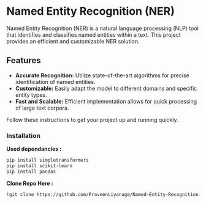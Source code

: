 # Named Entity Recognition (NER)

Named Entity Recognition (NER) is a natural language processing (NLP) tool that identifies and classifies named entities within a text. This project provides an efficient and customizable NER solution.

## Features

- **Accurate Recognition:** Utilize state-of-the-art algorithms for precise identification of named entities.
- **Customizable:** Easily adapt the model to different domains and specific entity types.
- **Fast and Scalable:** Efficient implementation allows for quick processing of large text corpora.

Follow these instructions to get your project up and running quickly.

### Installation

**Used dependancies :**
```bash
pip install simpletransformers
pip install scikit-learn
pip install pandas
```

**Clone Repo Here :**
```bash
!git clone https://github.com/PraveenLiyanage/Named-Entity-Recognition-NER.git
```
